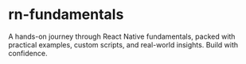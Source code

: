 # rn-fundamentals

A hands-on journey through React Native fundamentals, packed with practical examples, custom scripts, and real-world insights. Build with confidence.
